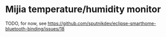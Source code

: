 # Mijia temperature/humidity monitor

TODO, for now, see https://github.com/sputnikdev/eclipse-smarthome-bluetooth-binding/issues/18
